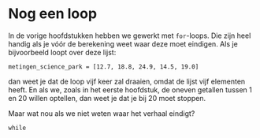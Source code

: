 # Nog een loop

In de vorige hoofdstukken hebben we gewerkt met `for`-loops. Die zijn heel handig als je vóór de berekening weet waar deze moet eindigen. Als je bijvoorbeeld loopt over deze lijst:

	metingen_science_park = [12.7, 18.8, 24.9, 14.5, 19.0]

dan weet je dat de loop vijf keer zal draaien, omdat de lijst vijf elementen heeft. En als we, zoals in het eerste hoofdstuk, de oneven getallen tussen 1 en 20 willen optellen, dan weet je dat je bij 20 moet stoppen.

Maar wat nou als we niet weten waar het verhaal eindigt? 

`while`